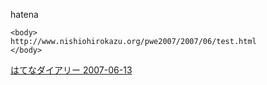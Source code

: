 
hatena

```
<body>
http://www.nishiohirokazu.org/pwe2007/2007/06/test.html
</body>
```


[はてなダイアリー 2007-06-13](https://nishiohirokazu.hatenadiary.org/archive/2007/06/13)